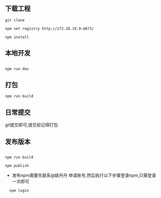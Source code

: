## 下载工程

```
git clone

npm set registry http://172.28.19.9:4873/

npm install

```

## 本地开发

```

npm run dev

```

## 打包

```
npm run build
```
## 日常提交

git提交即可,提交前记得打包

## 发布版本

```

npm run build

npm publish

```

* 发布npm需要先联系@姚丹丹 申请账号,然后执行以下步骤登录npm,只需登录一次即可

```
  npm login

```





